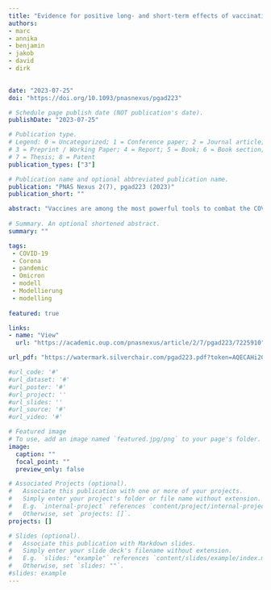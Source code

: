 ```yaml
---
title: "Evidence for positive long- and short-term effects of vaccinations against COVID-19 in wearable sensor metrics"
authors:
- marc
- annika
- benjamin
- jakob
- david
- dirk 
  

date: "2023-07-25"
doi: "https://doi.org/10.1093/pnasnexus/pgad223"

# Schedule page publish date (NOT publication's date).
publishDate: "2023-07-25"

# Publication type.
# Legend: 0 = Uncategorized; 1 = Conference paper; 2 = Journal article;
# 3 = Preprint / Working Paper; 4 = Report; 5 = Book; 6 = Book section;
# 7 = Thesis; 8 = Patent
publication_types: ["3"]

# Publication name and optional abbreviated publication name.
publication: "PNAS Nexus 2(7), pgad223 (2023)"
publication_short: ""

abstract: "Vaccines are among the most powerful tools to combat the COVID-19 pandemic. They are highly effective against infection and substantially reduce the risk of severe disease, hospitalization, ICU admission, and death. However, their potential for attenuating long-term changes in personal health and health-related wellbeing after a SARS-CoV-2 infection remains a subject of debate. Such effects can be effectively monitored at the individual level by analyzing physiological data collected by consumer-grade wearable sensors. Here, we investigate changes in resting heart rate, daily physical activity, and sleep duration around a SARS-CoV-2 infection stratified by vaccination status. Data were collected over a period of 2 years in the context of the German Corona Data Donation Project with around 190,000 monthly active participants. Compared to their unvaccinated counterparts, we find that vaccinated individuals, on average, experience smaller changes in their vital data that also return to normal levels more quickly. Likewise, extreme changes in vitals during the acute phase of the disease occur less frequently in vaccinated individuals. Our results solidify evidence that vaccines can mitigate long-term detrimental effects of SARS-CoV-2 infections both in terms of duration and magnitude. Furthermore, they demonstrate the value of large-scale, high-resolution wearable sensor data in public health research."
          
# Summary. An optional shortened abstract.
summary: ""

tags:
 - COVID-19
 - Corona
 - pandemic
 - Omicron
 - modell
 - Modellierung
 - modelling
 
featured: true

links:
- name: "View"
  url: "https://academic.oup.com/pnasnexus/article/2/7/pgad223/7225910"

url_pdf: "https://watermark.silverchair.com/pgad223.pdf?token=AQECAHi208BE49Ooan9kkhW_Ercy7Dm3ZL_9Cf3qfKAc485ysgAAA1wwggNYBgkqhkiG9w0BBwagggNJMIIDRQIBADCCAz4GCSqGSIb3DQEHATAeBglghkgBZQMEAS4wEQQM-GVODOjKveP40Dj_AgEQgIIDD1hGpP-wI2bSKG5fSYIN5fem_IsV-PYjKZ1gxkZusN3AbzDl2WId_oWKQVy9VdhZd6LNaZqn9lF8XTnMKFfnl_RZ7I96-2a_i8mOHsC_ZWrK5u7tTcdumbWTd3iTcsW1DABKYKE9RA7DlqJ_urDfU5e_ikihGESkbuQ4162P92rtSBMIBTs2gj5joFQjQtV2xyaE_jIoJMFh6J5B7d04TshxCcvt0uWZ8Y4Eq8u-4LN_p46_LeDN75Ww6ucefvhDPBtDq5KBAEyip2bx_SumuzFKU0-vRnOFC9fRA7m32TG8VQ3Ff1IGUIMcgbbpssJy3tTOP7ARyUtuBSQSQAN1RTBEd4zs8tEn87uVThrHaGakRjXTsheBStOm2shqxhGyX25Kt8s9Im2v4g-0NSzDvSCgXW3xpdXqx4iRNlWOWSRvjO5ETEO3a6IrjuJrS2fV_4olePBZ-6IH8AOpOI3G8brHCFD1HnWRtW8RUM8-V_aBfWxCPX1icNBRdrgIWzU9kxlUKCP_AT8HQYYn4ZnkbZ8fISi-kkPDRqQdgqZoZhH8YR_8c3BDLJWiBMJZKe4yCRIKBfy22eBZR9UXE8xiP1qNkZcyxl6ML1kHAFq2sHnUwDGan394NDbcT3d0Yyut0gCKXvmeV2-uazEaoYEUMZMJ10HkgfbeFQAJE8fh0Ykp-KjQnrD5rv7tAMzjpCysrqpjeBuW8kiVABtwdRvKRkv5eF1v6boKktQY64HRFgc0XXRDxtpw3mptr8QEl9C6e55FazkEiCkS6fNn4ESHJNmwoJBuQrre8nB6-yzDkBFtEfNGlEKWzJmqOLFR62cXI8eoVyds5iH7kyqMgEVUW-y_WJ5M_8J7AMOBqdeZrPFlzRRLFyEPzkr1PdswxA-gu9PmC79kZpOgiQnADbHlylUn0wbxGdO0URrhT-rIWgxzgRuM-fBhdD6O-FVU2v8ZdTR-k-hGSoHJn1D-UWIobqSR8OQajBPewgWomXeTztJv1AcnXYljNZ-9wiRvIBabtUtmjrIvL-OkigruMve-fw"

#url_code: '#'
#url_dataset: '#'
#url_poster: '#'
#url_project: ''
#url_slides: ''
#url_source: '#'
#url_video: '#'

# Featured image
# To use, add an image named `featured.jpg/png` to your page's folder. 
image:
  caption: ""
  focal_point: ""
  preview_only: false

# Associated Projects (optional).
#   Associate this publication with one or more of your projects.
#   Simply enter your project's folder or file name without extension.
#   E.g. `internal-project` references `content/project/internal-project/index.md`.
#   Otherwise, set `projects: []`.
projects: []

# Slides (optional).
#   Associate this publication with Markdown slides.
#   Simply enter your slide deck's filename without extension.
#   E.g. `slides: "example"` references `content/slides/example/index.md`.
#   Otherwise, set `slides: ""`.
#slides: example
---
```

